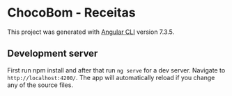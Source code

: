 # ChocoBom - Receitas

This project was generated with [Angular CLI](https://github.com/angular/angular-cli) version 7.3.5.

## Development server

First run npm install and after that run `ng serve` for a dev server. Navigate to `http://localhost:4200/`. The app will automatically reload if you change any of the source files.

